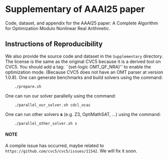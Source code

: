 # Supplementary of AAAI25 paper
Code, dataset, and appendix for the AAAI25 paper: A Complete Algorithm for Optimization Modulo Nonlinear Real Arithmetic.


## Instructions of Reproducibility

We also provide the source code and dataset in the ``Supplementary`` directory. The license is the same as the original CVC5 because it is a derived tool on CVC5. You should add a tag:  ``(set-logic OMT\_QF\_NRA)'' to enable the optimization mode. (Because CVC5 does not have an OMT parser at version 1.0.8). One can generate benchmarks and build solvers using the command:
```
    ./prepare.sh
```
One can run our solver parallelly using the command:
```
    ./parallel_our_solver.sh cdcl_ocac
```
One can run other solvers **s** (e.g. Z3, OptiMathSAT, ...) using the command:
```
    ./parallel_other_solver.sh s
```


#### NOTE
A compile issue has occurred, maybe related to ``https://github.com/cvc5/cvc5/issues/11542``. We will fix it soon.
